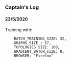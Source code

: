 ### Captain's Log

#### 23/5/2020

Training with:
```
    BATCH_TRAINING_SIZE: 32,
    GRAPHS_SIZE : 57,
    TOPOLOGIES_SIZE: 100,
    GRADIENT_BATCH_sIZE: 8,
    BROWSER: "Firefox"
```


